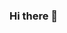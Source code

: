 ### Hi there 👋

<!--
**guizn12/guizn12** is a ✨ _special_ ✨ repository because its `README.md` (this file) appears on your GitHub profile.

- 
- 🌱 I’m currently studying JAVA by the program entra21.
- 🔭 I’m currently unemployed.
- 📫 How to reach me by my Linkedin: Guilherme Henrique Minuzzo or Instagram: @guizn.047
